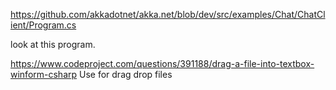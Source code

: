https://github.com/akkadotnet/akka.net/blob/dev/src/examples/Chat/ChatClient/Program.cs

look at this program.


https://www.codeproject.com/questions/391188/drag-a-file-into-textbox-winform-csharp
Use for drag drop files
